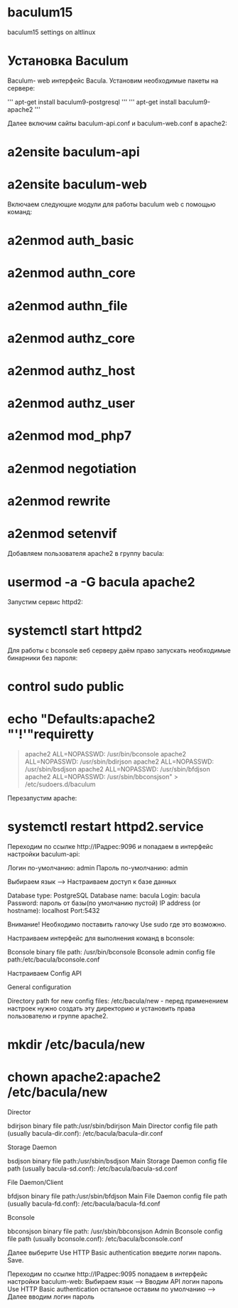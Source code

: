 # baculum15
baculum15 settings on altlinux

# Установка Baculum

Baculum- web интерфейс Bacula. Установим необходимые пакеты на сервере:

'''
apt-get install baculum9-postgresql
'''
'''
apt-get install baculum9-apache2
'''

Далее включим сайты baculum-api.conf и baculum-web.conf в apache2:

# a2ensite baculum-api
# a2ensite baculum-web


Включаем следующие модули для работы baculum web c помощью команд:

# a2enmod auth_basic
# a2enmod authn_core
# a2enmod authn_file
# a2enmod authz_core
# a2enmod authz_host
# a2enmod authz_user
# a2enmod mod_php7
# a2enmod negotiation
# a2enmod rewrite
# a2enmod setenvif

Добавляем пользователя apache2 в группу bacula:

# usermod -a -G bacula apache2


Запустим сервис httpd2:

# systemctl start httpd2

Для работы с bconsole веб серверу даём право запускать необходимые бинарники без пароля:

# control sudo public
# echo "Defaults:apache2 "'!'"requiretty
> apache2 ALL=NOPASSWD: /usr/bin/bconsole
> apache2 ALL=NOPASSWD: /usr/sbin/bdirjson
> apache2 ALL=NOPASSWD: /usr/sbin/bsdjson
> apache2 ALL=NOPASSWD: /usr/sbin/bfdjson
> apache2 ALL=NOPASSWD: /usr/sbin/bbconsjson" > /etc/sudoers.d/baculum


Перезапустим apache:

# systemctl restart httpd2.service 

Переходим по ссылке http://IPадрес:9096 и попадаем в интерфейс настройки baculum-api:

Логин по-умолчанию: admin
Пароль по-умолчанию: admin

Выбираем язык --> Настраиваем доступ к базе данных

Database type: PostgreSQL
Database name: bacula
Login: bacula
Password: пароль от базы(по умолчанию пустой)
IP address (or hostname): localhost
Port:5432

Внимание! Необходимо поставить галочку Use sudo где это возможно.


Настраиваем интерфейс для выполнения команд в bconsole:

Bconsole binary file path: /usr/bin/bconsole
Bconsole admin config file path:/etc/bacula/bconsole.conf


Настраиваем Config API

General configuration

Directory path for new config files: /etc/bacula/new - перед применением настроек нужно создать эту директорию и установить права пользователю и группе apache2.

# mkdir /etc/bacula/new
# chown apache2:apache2 /etc/bacula/new

Director

bdirjson binary file path:/usr/sbin/bdirjson 
Main Director config file path (usually bacula-dir.conf): /etc/bacula/bacula-dir.conf


Storage Daemon

bsdjson binary file path:/usr/sbin/bsdjson
Main Storage Daemon config file path (usually bacula-sd.conf): /etc/bacula/bacula-sd.conf


File Daemon/Client

bfdjson binary file path:/usr/sbin/bfdjson
Main File Daemon config file path (usually bacula-fd.conf): /etc/bacula/bacula-fd.conf


Bconsole

bbconsjson binary file path: /usr/sbin/bbconsjson
Admin Bconsole config file path (usually bconsole.conf): /etc/bacula/bconsole.conf<br>

Далее выберите Use HTTP Basic authentication введите логин пароль. Save.

Переходим по ссылке http://IPадрес:9095 попадаем в интерфейс настройки baculum-web:
Выбираем язык --> Вводим API логин пароль Use HTTP Basic authentication остальное оставим по умолчанию --> Далее вводим логин пароль
